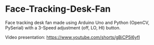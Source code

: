 ﻿# Face-Tracking-Desk-Fan

Face tracking desk fan made using Arduino Uno and Python (OpenCV, PySerial) with a 3-Speed adjustment (off, LO, HI) button.

Video presentation: https://www.youtube.com/shorts/gBiCP5l6yfI
